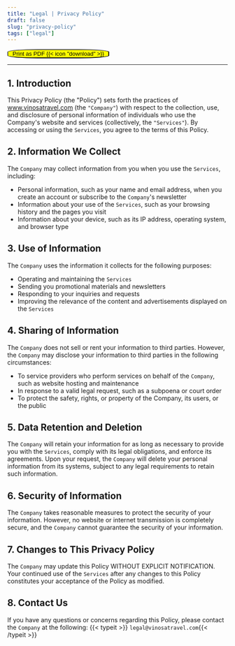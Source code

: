 ```yaml
---
title: "Legal | Privacy Policy"
draft: false
slug: "privacy-policy"
tags: ["legal"]
---
```

<button style="background-color: yellow; padding: 1px 10px; font-size: 13px; border-radius: 30%;" onclick="window.print()">Print as PDF {{< icon "download" >}}</button>
<hr>

## 1. Introduction
This Privacy Policy (the "Policy") sets forth the practices of www.vinosatravel.com (the `"Company"`) with respect to the collection, use, and disclosure of personal information of individuals who use the Company's website and services (collectively, the `"Services"`). By accessing or using the `Services`, you agree to the terms of this Policy.

## 2. Information We Collect
The `Company` may collect information from you when you use the `Services`, including:
- Personal information, such as your name and email address, when you create an account or subscribe to the `Company`'s newsletter
- Information about your use of the `Services`, such as your browsing history and the pages you visit
- Information about your device, such as its IP address, operating system, and browser type

## 3. Use of Information
The `Company` uses the information it collects for the following purposes:
- Operating and maintaining the `Services`
- Sending you promotional materials and newsletters
- Responding to your inquiries and requests
- Improving the relevance of the content and advertisements displayed on the `Services`

## 4. Sharing of Information
The `Company` does not sell or rent your information to third parties. However, the `Company` may disclose your information to third parties in the following circumstances:
- To service providers who perform services on behalf of the `Company`, such as website hosting and maintenance
- In response to a valid legal request, such as a subpoena or court order
- To protect the safety, rights, or property of the Company, its users, or the public

## 5. Data Retention and Deletion
The `Company` will retain your information for as long as necessary to provide you with the `Services`, comply with its legal obligations, and enforce its agreements. Upon your request, the `Company` will delete your personal information from its systems, subject to any legal requirements to retain such information.

## 6. Security of Information
The `Company` takes reasonable measures to protect the security of your information. However, no website or internet transmission is completely secure, and the `Company` cannot guarantee the security of your information.

## 7. Changes to This Privacy Policy
The `Company` may update this Policy WITHOUT EXPLICIT NOTIFICATION. Your continued use of the `Services` after any changes to this Policy constitutes your acceptance of the Policy as modified.

## 8. Contact Us
If you have any questions or concerns regarding this Policy, please contact the `Company` at the following: {{< typeit >}} `legal@vinosatravel.com`{{< /typeit >}}

